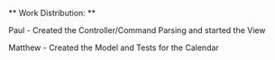** Work Distribution: **

Paul - Created the Controller/Command Parsing and started the View

Matthew - Created the Model and Tests for the Calendar